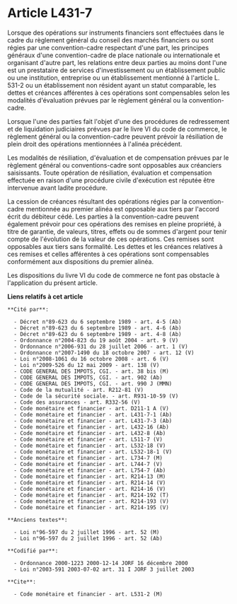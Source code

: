 # Article L431-7

Lorsque des opérations sur instruments financiers sont effectuées dans le cadre du règlement général du conseil des marchés
financiers ou sont régies par une convention-cadre respectant d'une part, les principes généraux d'une convention-cadre de
place nationale ou internationale et organisant d'autre part, les relations entre deux parties au moins dont l'une est un
prestataire de services d'investissement ou un établissement public ou une institution, entreprise ou un établissement
mentionné à l'article L. 531-2 ou un établissement non résident ayant un statut comparable, les dettes et créances afférentes
à ces opérations sont compensables selon les modalités d'évaluation prévues par le règlement général ou la convention-cadre.

Lorsque l'une des parties fait l'objet d'une des procédures de redressement et de liquidation judiciaires prévues par le
livre VI du code de commerce, le règlement général ou la convention-cadre peuvent prévoir la résiliation de plein droit des
opérations mentionnées à l'alinéa précédent.

Les modalités de résiliation, d'évaluation et de compensation prévues par le règlement général ou conventions-cadre sont
opposables aux créanciers saisissants. Toute opération de résiliation, évaluation et compensation effectuée en raison d'une
procédure civile d'exécution est réputée être intervenue avant ladite procédure.

La cession de créances résultant des opérations régies par la convention-cadre mentionnée au premier alinéa est opposable aux
tiers par l'accord écrit du débiteur cédé. Les parties à la convention-cadre peuvent également prévoir pour ces opérations
des remises en pleine propriété, à titre de garantie, de valeurs, titres, effets ou de sommes d'argent pour tenir compte de
l'évolution de la valeur de ces opérations. Ces remises sont opposables aux tiers sans formalité. Les dettes et les créances
relatives à ces remises et celles afférentes à ces opérations sont compensables conformément aux dispositions du premier
alinéa.

Les dispositions du livre VI du code de commerce ne font pas obstacle à l'application du présent article.

**Liens relatifs à cet article**

	**Cité par**:

	  - Décret n°89-623 du 6 septembre 1989 - art. 4-5 (Ab)
	  - Décret n°89-623 du 6 septembre 1989 - art. 4-6 (Ab)
	  - Décret n°89-623 du 6 septembre 1989 - art. 4-8 (Ab)
	  - Ordonnance n°2004-823 du 19 août 2004 - art. 9 (V)
	  - Ordonnance n°2006-931 du 28 juillet 2006 - art. 1 (V)
	  - Ordonnance n°2007-1490 du 18 octobre 2007 - art. 12 (V)
	  - Loi n°2008-1061 du 16 octobre 2008 - art. 6 (V)
	  - Loi n°2009-526 du 12 mai 2009 - art. 138 (V)
	  - CODE GENERAL DES IMPOTS, CGI. - art. 38 bis (M)
	  - CODE GENERAL DES IMPOTS, CGI. - art. 902 (Ab)
	  - CODE GENERAL DES IMPOTS, CGI. - art. 990 J (MMN)
	  - Code de la mutualité - art. R212-81 (V)
	  - Code de la sécurité sociale. - art. R931-10-59 (V)
	  - Code des assurances - art. R332-56 (V)
	  - Code monétaire et financier - art. D211-1 A (V)
	  - Code monétaire et financier - art. L431-7-1 (Ab)
	  - Code monétaire et financier - art. L431-7-3 (Ab)
	  - Code monétaire et financier - art. L432-16 (Ab)
	  - Code monétaire et financier - art. L432-8 (Ab)
	  - Code monétaire et financier - art. L511-7 (V)
	  - Code monétaire et financier - art. L532-18 (V)
	  - Code monétaire et financier - art. L532-18-1 (V)
	  - Code monétaire et financier - art. L734-7 (M)
	  - Code monétaire et financier - art. L744-7 (V)
	  - Code monétaire et financier - art. L754-7 (Ab)
	  - Code monétaire et financier - art. R214-13 (M)
	  - Code monétaire et financier - art. R214-14 (V)
	  - Code monétaire et financier - art. R214-16 (V)
	  - Code monétaire et financier - art. R214-192 (T)
	  - Code monétaire et financier - art. R214-193 (V)
	  - Code monétaire et financier - art. R214-195 (V)

	**Anciens textes**:

	  - Loi n°96-597 du 2 juillet 1996 - art. 52 (M)
	  - Loi n°96-597 du 2 juillet 1996 - art. 52 (Ab)

	**Codifié par**:

	  - Ordonnance 2000-1223 2000-12-14 JORF 16 décembre 2000
	  - Loi n°2003-591 2003-07-02 art. 31 I JORF 3 juillet 2003

	**Cite**:

	  - Code monétaire et financier - art. L531-2 (M)
